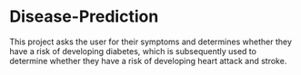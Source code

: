 # Disease-Prediction
This project asks the user for their symptoms and determines whether they have a risk of developing diabetes, which is subsequently used to determine whether they have a risk of developing heart attack and stroke. 
